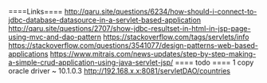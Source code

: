  ====Links====
 http://qaru.site/questions/6234/how-should-i-connect-to-jdbc-database-datasource-in-a-servlet-based-application
 http://qaru.site/questions/2707/show-jdbc-resultset-in-html-in-jsp-page-using-mvc-and-dao-pattern
  https://stackoverflow.com/tags/servlets/info
  https://stackoverflow.com/questions/3541077/design-patterns-web-based-applications
  https://www.mitrais.com/news-updates/step-by-step-making-a-simple-crud-application-using-java-servlet-jsp/
 ==== todo ====
  1 copy oracle driver ~ 10.1.0.3
  http://192.168.x.x:8081/servletDAO/countries
